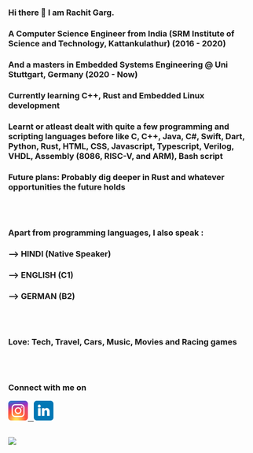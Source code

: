 ### Hi there 👋 I am Rachit Garg.
### A Computer Science Engineer from India (SRM Institute of Science and Technology, Kattankulathur) (2016 - 2020)
### And a masters in Embedded Systems Engineering @ Uni Stuttgart, Germany (2020 - Now)
### Currently learning C++, Rust and Embedded Linux development
### Learnt or atleast dealt with quite a few programming and scripting languages before like C, C++, Java, C#, Swift, Dart, Python, Rust, HTML, CSS, Javascript, Typescript, Verilog, VHDL, Assembly (8086, RISC-V, and ARM), Bash script
### Future plans: Probably dig deeper in Rust and whatever opportunities the future holds
<br><br>
### Apart from programming languages, I also speak : <br>
### --> HINDI (Native Speaker) <br>
### --> ENGLISH (C1) <br>
### --> GERMAN (B2) 
<br><br>
### Love: Tech, Travel, Cars, Music, Movies and Racing games
<br><br>
### Connect with me on

<a href=https://www.instagram.com/rg_wandering/> <img src="./images/instagram.svg" width="40" height="40" alt="Instagram"> &nbsp; <a href=https://www.linkedin.com/in/rachit-garg-a4741712b/> <img src="./images/linkedin.svg" width="40" height="40" alt="Linkedin">

</br>
<img src=https://komarev.com/ghpvc/?username=rstar900&color=blue>



<!--
**rstar900/rstar900** is a ✨ _special_ ✨ repository because its `README.md` (this file) appears on your GitHub profile.

Here are some ideas to get you started:

- 🔭 I’m currently working on ...
- 🌱 I’m currently learning ...
- 👯 I’m looking to collaborate on ...
- 🤔 I’m looking for help with ...
- 💬 Ask me about ...
- 📫 How to reach me: ...
- 😄 Pronouns: ...
- ⚡ Fun fact: ...
-->
